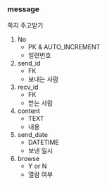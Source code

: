 ### message
쪽지 주고받기
1. No
    - PK & AUTO_INCREMENT
    - 일련번호
1. send_id
    - FK
    - 보내는 사람
1. recv_id
    - FK
    - 받는 사람
1. content
    - TEXT
    - 내용
1. send_date
    - DATETIME
    - 보낸 일시
1. browse
    - Y or N
    - 열람 여부
